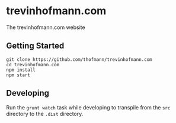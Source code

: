 # trevinhofmann.com

The trevinhofmann.com website

## Getting Started

```
git clone https://github.com/thofmann/trevinhofmann.com
cd trevinhofmann.com
npm install
npm start
```

## Developing

Run the `grunt watch` task while developing to transpile from the `src` directory to the `.dist` directory.
